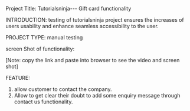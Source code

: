 Project Title: Tutorialsninja--- Gift card functionality

INTRODUCTION: testing of tutorialsninja project ensures the increases of users usability and enhance seamless accessibility to the user.

PROJECT TYPE:  manual testing



screen Shot of functionality: 

[Note: copy the link and paste into browser to see the video and screen shot]

FEATURE:
 1. allow customer to contact the company.
 2. Allow to get clear their doubt to add some enquiry message through contact us functionality.


